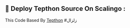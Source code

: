 ##  🔗 Deploy Tepthon Source On Scalingo :
This Code Based By [Tepthon](https://t.me/Tepthon)
#زلزال
